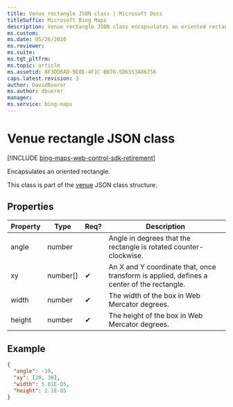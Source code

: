 ```yaml
---
title: Venue rectangle JSON class | Microsoft Docs
titleSuffix: Microsoft Bing Maps
description: Venue rectangle JSON class encapsulates an oriented rectangle. This class is part of the venue JSON class structure.
ms.custom: 
ms.date: 05/26/2020
ms.reviewer: 
ms.suite: 
ms.tgt_pltfrm: 
ms.topic: article
ms.assetid: 8F3DD6AD-9E0E-4F1C-BB76-5D6553A06756
caps.latest.revision: 3
author: DavidBuerer
ms.author: dbuerer
manager: 
ms.service: bing-maps
---
```


# Venue rectangle JSON class

[!INCLUDE [bing-maps-web-control-sdk-retirement](../../../includes/bing-maps-web-control-sdk-retirement.md)]

Encapsulates an oriented rectangle.

This class is part of the [venue] JSON class structure.

## Properties

| Property | Type           | Req? | Description |
|----------|----------------|------|-------------|
| angle    | number         |      | Angle in degrees that the rectangle is rotated counter-clockwise. |
| xy       | number[]       |  ✔   | An X and Y coordinate that, once transform is applied, defines a center of the rectangle. |
| width    | number         |  ✔   | The width of the box in Web Mercator degrees. |
| height   | number         |  ✔   | The height of the box in Web Mercator degrees. |

## Example

```json
{
  "angle": -10,
  "xy": [20, 30],
  "width": 5.01E-05,
  "height": 2.1E-05
}
```

[venue]: venue.md
